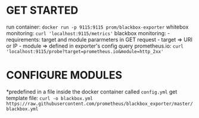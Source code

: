 # GET STARTED
run container: `docker run -p 9115:9115 prom/blackbox-exporter`
whitebox monitoring: `curl 'localhost:9115/metrics'`
blackbox monitoring:
	- requirements: target and module pararmeters in GET request
		- target => URI or IP
		- module => defined in exporter's config
query prometheus.io: `curl 'localhost:9115/probe?target=prometheus.io&module=http_2xx'`
# CONFIGURE MODULES
*predefined in a file inside the docker container called `config.yml`
get template file: `curl -o blackbox.yml https://raw.githubusercontent.com/prometheus/blackbox_exporter/master/blackbox.yml`
